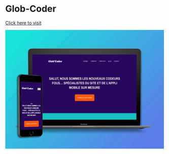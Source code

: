 # Glob-Coder

[Click here to visit](https://virginiepateyron.github.io/Glob-Coder.github.io/)

<img src="mockup-globcoder.png" alt="image de mise en situation de la one page Glob Coder" width="500" />

